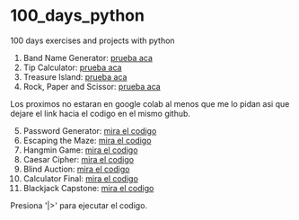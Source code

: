 # 100_days_python
 100 days exercises and projects with python

1. Band Name Generator: [prueba aca](https://colab.research.google.com/drive/1k-UUAubtunQColRWtfBHThro2yXrSPMm?hl=es#scrollTo=fVuA2dVA6I8f)
2. Tip Calculator: [prueba aca](https://colab.research.google.com/drive/1EtafxLWrz0SINDI4nq3M3fF670HPTeOT?hl=es)
3. Treasure Island: [prueba aca](https://colab.research.google.com/drive/1ItxXiwM61-LdPSlPpRe4qk9Vhwz35KFW?hl=es)
4. Rock, Paper and Scissor: [prueba aca](https://colab.research.google.com/drive/16lQyAid7zoOITOENt5_OLHo54P-_TAao)

Los proximos no estaran en google colab al menos que me lo pidan asi que dejare el link hacia el codigo en el mismo github.

5. Password Generator: [mira el codigo](https://github.com/Lifimastar/100DaysPython/blob/main/proyectos/5_password_generator.py)
6. Escaping the Maze: [mira el codigo](https://github.com/Lifimastar/100DaysPython/blob/main/proyectos/6_escaping_maze.py)
7. Hangmin Game: [mira el codigo](https://github.com/Lifimastar/100DaysPython/tree/main/proyectos/7_hangman_game)
8. Caesar Cipher: [mira el codigo](https://github.com/Lifimastar/100DaysPython/tree/main/proyectos/8_caesar_cipher)
9. Blind Auction: [mira el codigo](https://github.com/Lifimastar/100DaysPython/tree/main/proyectos/9_blind_auction)
10. Calculator Final: [mira el codigo](https://github.com/Lifimastar/100DaysPython/tree/main/proyectos/10_calculator_final)
11. Blackjack Capstone: [mira el codigo](https://github.com/Lifimastar/100DaysPython/tree/main/proyectos/11_blackjack)

Presiona '|>' para ejecutar el codigo.
